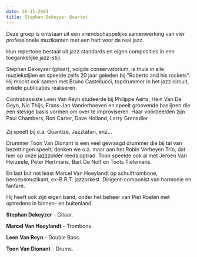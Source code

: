 ```yaml
---
date: 26-11-2004
title: Stephan Dekeyzer Quartet
---
```

Deze groep is ontstaan uit een vriendschappelijke samenwerking van vier professionele muzikanten
met een hart voor de real jazz. 

Hun repertoire bestaat uit jazz standards en eigen composities in een toegankelijke jazz-stijl. 

Stephan Dekeyser (gitaar), volgde conservatorium, is thuis in alle muziekstijlen en speelde zelfs 20 jaar 
geleden bij "Roberto and his rockets". 
Hij mocht ook samen met Bruno Castellucci, topdrummer in het jazz circuit,
enkele publicaties realiseren. 

Contrabassiste Leen Van Reyn studeerde bij Philippe Aerts, Hein Van De Geyn, Nic Thijs, 
Frans-Jan Vanderhoeven en speelt groovende baslijnen die een stevige basis vormen om over 
te improviseren. Haar voorbeelden zijn Paul Chambers, Ron Carter, Dave Holland, Larry Grenadier 

Zij speelt bij o.a. Quantize, Jazztafari, enz... 

Drummer Toon Van Dionant is een veel gevraagd drummer 
die bij tal van bezettingen speelt; denken we o.a. maar aan het 
Robin Verheyen Trio, dat hier op onze jazzzolder reeds optrad. 
Toon speelde ook al met Jeroen Van Herzeele, Peter 
Hertmans, Bart De Nolf en Toots Tielemans. 

En last but not least Marcel Van Hoeylandt op schuiftrombone, beroepsmuzikant, ex-B.R.T. jazzorkest.
Dirigent-componist van harmonie en fanfare. 

Hij heeft ook zijn eigen band, onder het beheer van Piet Roelen met optredens in binnen- en
buitenland. 

**Stephan Dekeyzer** - Gitaar. 

**Marcel Van Hoeylandt** - Trombone. 

**Leen Van Reyn** - Double Bass. 

**Toon Van Dionant** - Drums.